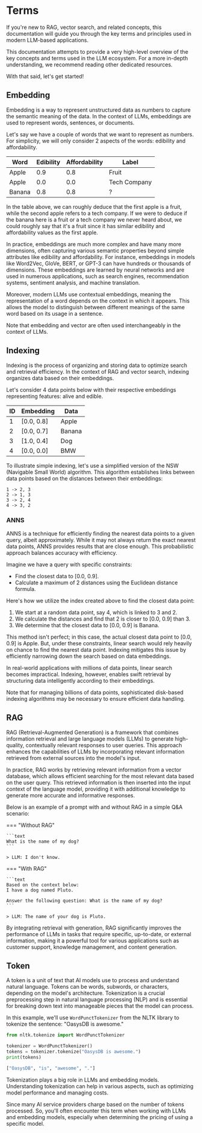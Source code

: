# Terms

If you're new to RAG, vector search, and related concepts, this documentation
will guide you through the key terms and principles used in modern LLM-based
applications.

This documentation attempts to provide a very high-level overview of the key
concepts and terms used in the LLM ecosystem. For a more in-depth understanding,
we recommend reading other dedicated resources.

With that said, let's get started!

## Embedding

Embedding is a way to represent unstructured data as numbers to capture the
semantic meaning of the data. In the context of LLMs, embeddings are used to
represent words, sentences, or documents.

Let's say we have a couple of words that we want to represent as numbers. For
simplicity, we will only consider 2 aspects of the words: edibility and
affordability.

| Word   | Edibility | Affordability | Label        |
| ------ | --------- | ------------- | ------------ |
| Apple  | 0.9       | 0.8           | Fruit        |
| Apple  | 0.0       | 0.0           | Tech Company |
| Banana | 0.8       | 0.8           | ?            |

In the table above, we can roughly deduce that the first apple is a fruit, while
the second apple refers to a tech company. If we were to deduce if the banana
here is a fruit or a tech company we never heard about, we could roughly say
that it's a fruit since it has similar edibility and affordability values as the
first apple.

In practice, embeddings are much more complex and have many more dimensions,
often capturing various semantic properties beyond simple attributes like
edibility and affordability. For instance, embeddings in models like Word2Vec,
GloVe, BERT, or GPT-3 can have hundreds or thousands of dimensions. These
embeddings are learned by neural networks and are used in numerous applications,
such as search engines, recommendation systems, sentiment analysis, and machine
translation.

Moreover, modern LLMs use contextual embeddings, meaning the representation of a
word depends on the context in which it appears. This allows the model to
distinguish between different meanings of the same word based on its usage in a
sentence.

Note that embedding and vector are often used interchangeably in the context of
LLMs.

## Indexing

Indexing is the process of organizing and storing data to optimize search and
retrieval efficiency. In the context of RAG and vector search, indexing
organizes data based on their embeddings.

Let's consider 4 data points below with their respective embeddings representing
features: alive and edible.

| ID  | Embedding  | Data   |
| --- | ---------- | ------ |
| 1   | [0.0, 0.8] | Apple  |
| 2   | [0.0, 0.7] | Banana |
| 3   | [1.0, 0.4] | Dog    |
| 4   | [0.0, 0.0] | BMW    |

To illustrate simple indexing, let's use a simplified version of the NSW
(Navigable Small World) algorithm. This algorithm establishes links between data
points based on the distances between their embeddings:

```
1 -> 2, 3
2 -> 1, 3
3 -> 2, 4
4 -> 3, 2
```

### ANNS

ANNS is a technique for efficiently finding the nearest data points to a given
query, albeit approximately. While it may not always return the exact nearest
data points, ANNS provides results that are close enough. This probabilistic
approach balances accuracy with efficiency.

Imagine we have a query with specific constraints:

- Find the closest data to [0.0, 0.9].
- Calculate a maximum of 2 distances using the Euclidean distance formula.

Here's how we utilize the index created above to find the closest data point:

1. We start at a random data point, say 4, which is linked to 3 and 2.
2. We calculate the distances and find that 2 is closer to [0.0, 0.9] than 3.
3. We determine that the closest data to [0.0, 0.9] is Banana.

This method isn't perfect; in this case, the actual closest data point to [0.0,
0.9] is Apple. But, under these constraints, linear search would rely heavily on
chance to find the nearest data point. Indexing mitigates this issue by
efficiently narrowing down the search based on data embeddings.

In real-world applications with millions of data points, linear search becomes
impractical. Indexing, however, enables swift retrieval by structuring data
intelligently according to their embeddings.

Note that for managing billions of data points, sophisticated disk-based
indexing algorithms may be necessary to ensure efficient data handling.

## RAG

RAG (Retrieval-Augmented Generation) is a framework that combines information
retrieval and large language models (LLMs) to generate high-quality,
contextually relevant responses to user queries. This approach enhances the
capabilities of LLMs by incorporating relevant information retrieved from
external sources into the model's input.

In practice, RAG works by retrieving relevant information from a vector
database, which allows efficient searching for the most relevant data based on
the user query. This retrieved information is then inserted into the input
context of the language model, providing it with additional knowledge to
generate more accurate and informative responses.

Below is an example of a prompt with and without RAG in a simple Q&A scenario:

=== "Without RAG"

    ```text
    What is the name of my dog?
    ```

    > LLM: I don't know.

=== "With RAG"

    ```text
    Based on the context below:
    I have a dog named Pluto.

    Answer the following question: What is the name of my dog?
    ```

    > LLM: The name of your dog is Pluto.

By integrating retrieval with generation, RAG significantly improves the
performance of LLMs in tasks that require specific, up-to-date, or external
information, making it a powerful tool for various applications such as customer
support, knowledge management, and content generation.

## Token

A token is a unit of text that AI models use to process and understand natural
language. Tokens can be words, subwords, or characters, depending on the model's
architecture. Tokenization is a crucial preprocessing step in natural language
processing (NLP) and is essential for breaking down text into manageable pieces
that the model can process.

In this example, we'll use `WordPunctTokenizer` from the NLTK library to
tokenize the sentence: "OasysDB is awesome."

```py
from nltk.tokenize import WordPunctTokenizer

tokenizer = WordPunctTokenizer()
tokens = tokenizer.tokenize("OasysDB is awesome.")
print(tokens)
```

```py
["OasysDB", "is", "awesome", "."]
```

Tokenization plays a big role in LLMs and embedding models. Understanding
tokenization can help in various aspects, such as optimizing model performance
and managing costs.

Since many AI service providers charge based on the number of tokens processed.
So, you'll often encounter this term when working with LLMs and embedding
models, especially when determining the pricing of using a specific model.
